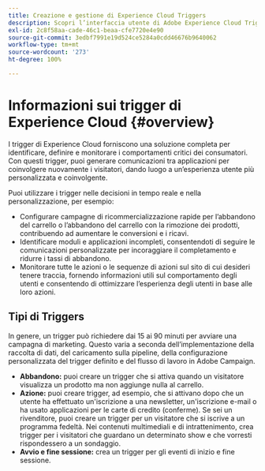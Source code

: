 ```yaml
---
title: Creazione e gestione di Experience Cloud Triggers
description: Scopri l’interfaccia utente di Adobe Experience Cloud Triggers
exl-id: 2c8f58aa-cade-46c1-beaa-cfe7720e4e90
source-git-commit: 3edbf7991e19d524ce5284a0cdd46676b9640062
workflow-type: tm+mt
source-wordcount: '273'
ht-degree: 100%

---
```


# Informazioni sui trigger di Experience Cloud {#overview}

I trigger di Experience Cloud forniscono una soluzione completa per identificare, definire e monitorare i comportamenti critici dei consumatori. Con questi trigger, puoi generare comunicazioni tra applicazioni per coinvolgere nuovamente i visitatori, dando luogo a un’esperienza utente più personalizzata e coinvolgente.

Puoi utilizzare i trigger nelle decisioni in tempo reale e nella personalizzazione, per esempio:

* Configurare campagne di ricommercializzazione rapide per l’abbandono del carrello o l’abbandono del carrello con la rimozione dei prodotti, contribuendo ad aumentare le conversioni e i ricavi.
* Identificare moduli e applicazioni incompleti, consentendoti di seguire le comunicazioni personalizzate per incoraggiare il completamento e ridurre i tassi di abbandono.
* Monitorare tutte le azioni o le sequenze di azioni sul sito di cui desideri tenere traccia, fornendo informazioni utili sul comportamento degli utenti e consentendo di ottimizzare l’esperienza degli utenti in base alle loro azioni.

## Tipi di Triggers

In genere, un trigger può richiedere dai 15 ai 90 minuti per avviare una campagna di marketing. Questo varia a seconda dell’implementazione della raccolta di dati, del caricamento sulla pipeline, della configurazione personalizzata del trigger definito e del flusso di lavoro in Adobe Campaign.

* **Abbandono:** puoi creare un trigger che si attiva quando un visitatore visualizza un prodotto ma non aggiunge nulla al carrello.
* **Azione:** puoi creare trigger, ad esempio, che si attivano dopo che un utente ha effettuato un&#39;iscrizione a una newsletter, un&#39;iscrizione e-mail o ha usato applicazioni per le carte di credito (conferme). Se sei un rivenditore, puoi creare un trigger per un visitatore che si iscrive a un programma fedeltà. Nei contenuti multimediali e di intrattenimento, crea trigger per i visitatori che guardano un determinato show e che vorresti rispondessero a un sondaggio.
* **Avvio e fine sessione:** crea un trigger per gli eventi di inizio e fine sessione.
